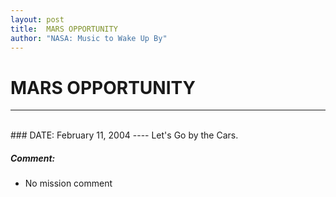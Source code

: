 ```yaml
---
layout: post
title:  MARS OPPORTUNITY
author: "NASA: Music to Wake Up By"
---
```


# MARS OPPORTUNITY
----
<br/>
### DATE: February 11, 2004
----
Let's Go by the Cars.

##### Comment:
* No mission comment
